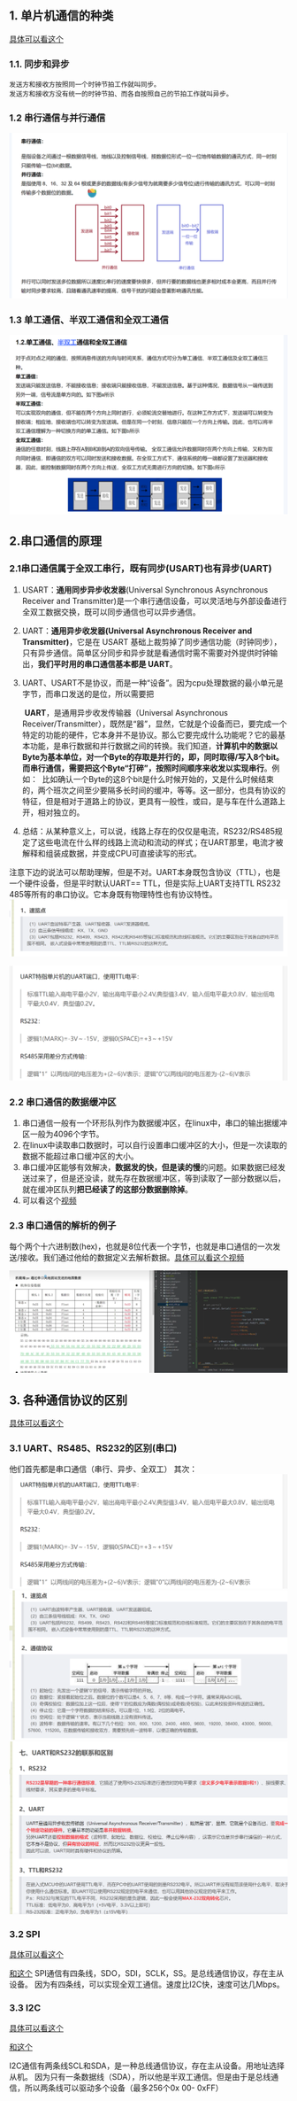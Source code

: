 ## 1. 单片机通信的种类

[具体可以看这个](https://www.guyuehome.com/42907)

### 1.1. 同步和异步
	发送方和接收方按照同一个时钟节拍工作就叫同步。
	发送方和接收方没有统一的时钟节拍、而各自按照自己的节拍工作就叫异步。 
### 1.2 串行通信与并行通信

![](images/Pasted%20image%2020230514214552.png)
		
### 1.3 单工通信、半双工通信和全双工通信
![](images/单片机通信全解_image_1.png)

## 2.串口通信的**原理**

### 2.1串口通信属于全双工串行，既有同步(USART)也有异步(UART)

1. USART：**通用同步异步收发器**(Universal Synchronous Asynchronous Receiver and Transmitter)是一个串行通信设备，可以灵活地与外部设备进行全双工数据交换，既可以同步通信也可以异步通信。  
2. UART：**通用异步收发器(Universal Asynchronous Receiver and Transmitter)**，它是在 USART 基础上裁剪掉了同步通信功能（时钟同步），只有异步通信。简单区分同步和异步就是看通信时需不需要对外提供时钟输出，**我们平时用的串口通信基本都是 UART**。
3. UART、USART不是协议，而是一种“设备”。因为cpu处理数据的最小单元是字节，而串口发送的是位，所以需要把

	 **UART**，是通用异步收发传输器（Universal Asynchronous Receiver/Transmitter），既然是“器”，显然，它就是个设备而已，要完成一个特定的功能的硬件，它本身并不是协议。那么它要完成什么功能呢？它的最基本功能，是串行数据和并行数据之间的转换。我们知道，**计算机中的数据以Byte为基本单位，对一个Byte的存取是并行的，即，同时取得/写入8个bit。而串行通信，需要把这个Byte“打碎”，按照时间顺序来收发以实现串行**。例如：
	 比如确认一个Byte的这8个bit是什么时候开始的，又是什么时候结束的，两个班次之间至少要隔多长时间的缓冲，等等。这一部分，也具有协议的特征，但是相对于道路上的协议，更具有一般性，或曰，是与车在什么道路上开，相对独立的。
	 
4. 总结：从某种意义上，可以说，线路上存在的仅仅是电流，RS232/RS485规定了这些电流在什么样的线路上流动和流动的样式；在UART那里，电流才被解释和组装成数据，并变成CPU可直接读写的形式。

注意下边的说法可以帮助理解，但是不对。UART本身既包含协议（TTL），也是一个硬件设备，但是平时默认UART== TTL，但是实际上UART支持TTL RS232 485等所有的串口协议。它本身既有物理特性也有协议特性。
![](images/单片机通信全解_image_2.png)

![](images/单片机通信全解_image_3.png)

### 2.2 串口通信的数据缓冲区

1. 串口通信一般有一个环形队列作为数据缓冲区，在linux中，串口的输出据缓冲区一般为4096个字节。
2. 在linux中读取串口数据时，可以自行设置串口缓冲区的大小，但是一次读取的数据不能超过串口缓冲区的大小。
3. 串口缓冲区能够有效解决，**数据发的快，但是读的慢**的问题。如果数据已经发送过来了，但是还没读，就先存在数据缓冲区，等到读取了一部分数据以后，就在缓冲区队列**把已经读了的这部分数据删除掉**。
4. 可以看这个[视频](https://www.bilibili.com/video/BV1oA411i7sq/)

### 2.3 串口通信的解析的例子

每个两个十六进制数(hex)，也就是8位代表一个字节，也就是串口通信的一次发送/接收。我们通过他给的数据定义去解析数据。[具体可以看这个视频](https://www.bilibili.com/video/BV1sG4y1e7Jf/)

![](images/单片机通信全解_image_4.png)


## 3. 各种通信协议的区别

[具体可以看这个](https://blog.csdn.net/oqqHuTu12345678/article/details/65445338)


### 3.1 UART、RS485、RS232的区别(串口)

他们首先都是串口通信（串行、异步、全双工）
其次：
![](images/单片机通信全解_image_3.png)
![](images/单片机通信全解_image_5.png)
![](images/单片机通信全解_image_6.png)

### 3.2 SPI
[具体可以看这个](https://blog.csdn.net/oqqHuTu12345678/article/details/65445338)

[和这个](https://www.guyuehome.com/42907)
SPI通信有四条线，SDO，SDI，SCLK，SS。是总线通信协议，存在主从设备。
因为有四条线，可以实现全双工通信。速度比I2C快，速度可达几Mbps。

### 3.3 I2C
[具体可以看这个](https://blog.csdn.net/oqqHuTu12345678/article/details/65445338)

[和这个](https://www.guyuehome.com/42907)

I2C通信有两条线SCL和SDA，是一种总线通信协议，存在主从设备。用地址选择从机。
因为只有一条数据线（SDA），所以他是半双工通信。但是由于是总线通信，所以两条线可以驱动多个设备（最多256个0x 00- 0xFF）